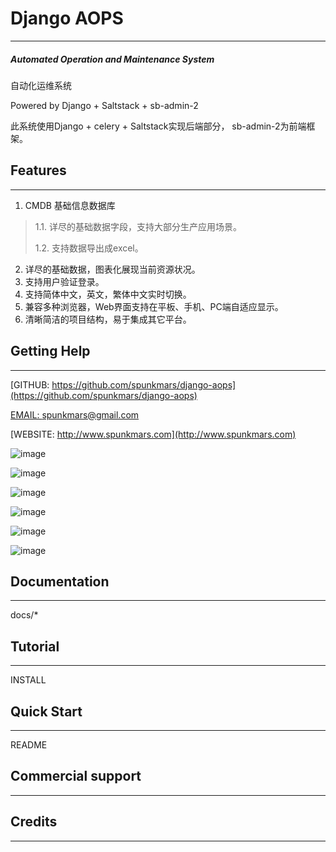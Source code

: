 # Django AOPS ###
***
##### Automated Operation and Maintenance System ###

自动化运维系统

Powered by Django + Saltstack + sb-admin-2

此系统使用Django  + celery +  Saltstack实现后端部分， sb-admin-2为前端框架。

## Features ###
***
1. CMDB   基础信息数据库
  > 1.1. 详尽的基础数据字段，支持大部分生产应用场景。
  >
  > 1.2. 支持数据导出成excel。
2. 详尽的基础数据，图表化展现当前资源状况。
3. 支持用户验证登录。
4. 支持简体中文，英文，繁体中文实时切换。
5. 兼容多种浏览器，Web界面支持在平板、手机、PC端自适应显示。
6. 清晰简洁的项目结构，易于集成其它平台。


## Getting Help ###
***
[GITHUB: https://github.com/spunkmars/django-aops](https://github.com/spunkmars/django-aops)

[EMAIL: spunkmars@gmail.com](spunkmars@gmail.com)

[WEBSITE: http://www.spunkmars.com](http://www.spunkmars.com)


![image](http://github.com/spunkmars/django-aops/raw/master/docs/aops_show/aops_show_01.png)

![image](http://github.com/spunkmars/django-aops/raw/master/docs/aops_show/aops_show_02.png)

![image](http://github.com/spunkmars/django-aops/raw/master/docs/aops_show/aops_show_03.png)

![image](http://github.com/spunkmars/django-aops/raw/master/docs/aops_show/aops_show_04.png)

![image](http://github.com/spunkmars/django-aops/raw/master/docs/aops_show/aops_show_05.png)

![image](http://github.com/spunkmars/django-aops/raw/master/docs/aops_show/aops_show_06.png)

## Documentation ###
***
docs/*

## Tutorial ###
***
INSTALL

## Quick Start ###
***
README


## Commercial support ###
***

## Credits ###
***
